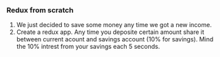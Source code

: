 ### Redux from scratch ###

1. We just decided to save some money any time we got a new income. 
2. Create a redux app. Any time you deposite certain amount share it between current acount and savings account (10% for savings). Mind the 10% intrest from your savings each 5 seconds.